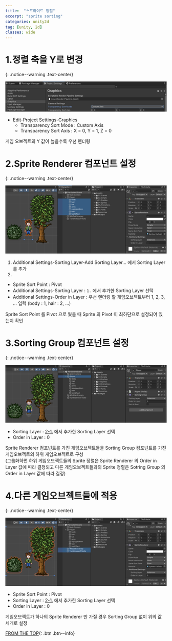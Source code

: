 ```yaml
---
title:  "스프라이트 정렬"
excerpt: "sprite sorting"
categories: unity2d
tag: [unity, 2d]
classes: wide
---
```


# 1.정렬 축을 Y로 변경
{: .notice--warning .text-center}

<img src="/img/unity2d/2023-01-26-sprite-sorting-project-settings.png"/>

- Edit-Project Settings-Graphics
  * Transparency Sort Mode : Custom Axis
  * Transparency Sort Axis : X = 0, Y = 1, Z = 0

<div class="notice">
게임 오브젝트의 Y 값이 높을수록 우선 렌더링
</div>

# 2.Sprite Renderer 컴포넌트 설정
{: .notice--warning .text-center}

<img src="/img/unity2d/2023-01-26-sprite-renderer.png"/>

1. Additional Settings-Sorting Layer-Add Sorting Layer... 에서 Sorting Layer 를 추가
2. 
  * Sprite Sort Point : Pivot
  * Additional Settings-Sorting Layer : `1.` 에서 추가한 Sorting Layer 선택
  * Additional Settings-Order in Layer : 우선 렌더링 할 게임오브젝트부터 1, 2, 3, ... 입력 (body : 1, hair : 2, ...)

<div class="notice">
Sprite Sort Point 를 Pivot 으로 뒀을 때 Sprite 의 Pivot 이 최하단으로 설정되어 있는지 확인
</div>

# 3.Sorting Group 컴포넌트 설정
{: .notice--warning .text-center}

<img src="/img/unity2d/2023-01-26-sorting-group.png"/>

* Sorting Layer : [2-1.](#2sprite-renderer-컴포넌트-설정) 에서 추가한 Sorting Layer 선택
* Order in Layer : 0

<div class="notice">
Sprite Renderer 컴포넌트를 가진 게임오브젝트들을 Sorting Group 컴포넌트를 가진 게임오브젝트의 하위 게임오브젝트로 구성
<br>(그룹화하면 하위 게임오브젝트들의 Sprite 정렬은 Sprite Renderer 의 Order in Layer 값에 따라 결정되고 다른 게임오브젝트들과의 Sprite 정렬은 Sotring Group 의 Order in Layer 값에 따라 결정)
</div>

# 4.다른 게임오브젝트들에 적용
{: .notice--warning .text-center}

<img src="/img/unity2d/2023-01-26-other-sprite-objects.png"/>

* Sprite Sort Point : Pivot
* Sorting Layer : [2-1.](#2sprite-renderer-컴포넌트-설정) 에서 추가한 Sorting Layer 선택
* Order in Layer : 0

<div class="notice">
게임오브젝트가 하나의 Sprite Renderer 만 가질 경우 Sorting Group 없이 위의 값 세개로 설정
</div>

[FROM THE TOP](#){: .btn .btn--info}